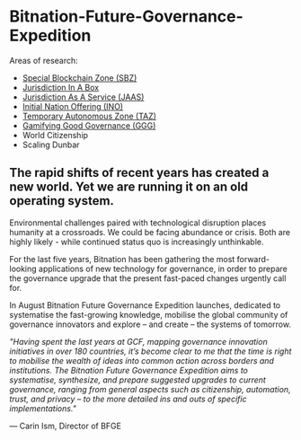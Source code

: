 # Bitnation-Future-Governance-Expedition

Areas of research:

- [Special Blockchain Zone (SBZ)](https://github.com/Bit-Nation/Bitnation-Future-Governance-Expedition/blob/master/Special%20Digital%20Zone%20(SDZ).md)
- [Jurisdiction In A Box](https://github.com/Bit-Nation/Bitnation-Future-Governance-Expedition/blob/master/Jurisdiction%20In%20A%20Box.md)
- [Jurisdiction As A Service (JAAS)](https://github.com/Bit-Nation/Bitnation-Future-Governance-Expedition/blob/master/Jurisdiction%20As%20A%20Service%20(JAAS).md)
- [Initial Nation Offering (INO)](https://github.com/Bit-Nation/Bitnation-Future-Governance-Expedition/blob/master/Initial%20Nation%20Offering.md)
- [Temporary Autonomous Zone (TAZ)](https://github.com/Bit-Nation/Bitnation-Future-Governance-Expedition/blob/master/Temporary%20Autonomous%20Zone%20(TAZ).md)
- [Gamifying Good Governance (GGG)](https://github.com/Bit-Nation/Bitnation-Future-Governance-Expedition/blob/master/Gamifying%20Good%20Governance%20(GGG).md)
- World Citizenship
- Scaling Dunbar

## The rapid shifts of recent years has created a new world. Yet we are running it on an old operating system.


Environmental challenges paired with technological disruption places humanity at a crossroads. We could be facing abundance or crisis. Both are highly likely - while continued status quo is increasingly unthinkable.

For the last five years, Bitnation has been gathering the most forward-looking applications of new technology for governance, in order to prepare the governance upgrade that the present fast-paced changes urgently call for.

In August Bitnation Future Governance Expedition launches, dedicated to systematise the fast-growing knowledge, mobilise the global community of governance innovators and explore – and create – the systems of tomorrow.


_"Having spent the last years at GCF, mapping governance innovation initiatives in over 180 countries, it’s become clear to me that the time is right to mobilise the wealth of ideas into common action across borders and institutions. The Bitnation Future Governance Expedition aims to systematise, synthesize, and prepare suggested upgrades to current governance, ranging from general aspects such as citizenship, automation, trust, and privacy – to the more detailed ins and outs of specific implementations."_

— Carin Ism, Director of BFGE


